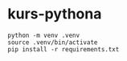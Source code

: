 # kurs-pythona
```
python -m venv .venv
source .venv/bin/activate
pip install -r requirements.txt
```
